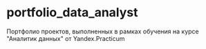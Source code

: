 # portfolio_data_analyst
Портфолио проектов, выполненных в рамках обучения на курсе "Аналитик данных" от Yandex.Practicum
